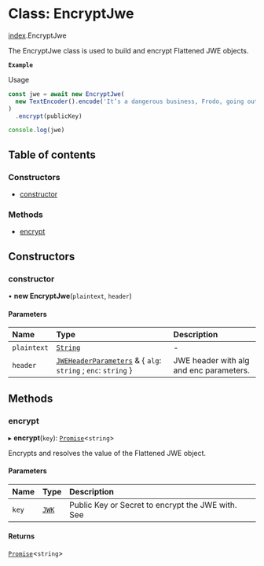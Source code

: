 # Class: EncryptJwe

[index](../modules/index.md).EncryptJwe

The EncryptJwe class is used to build and encrypt Flattened JWE objects.

**`Example`**

Usage

```js
const jwe = await new EncryptJwe(
  new TextEncoder().encode('It’s a dangerous business, Frodo, going out your door.', { alg: 'RSA-OAEP-256', enc: 'A256GCM' }),
)
  .encrypt(publicKey)

console.log(jwe)
```

## Table of contents

### Constructors

- [constructor](index.EncryptJwe.md#constructor)

### Methods

- [encrypt](index.EncryptJwe.md#encrypt)

## Constructors

### constructor

• **new EncryptJwe**(`plaintext`, `header`)

#### Parameters

| Name | Type | Description |
| :------ | :------ | :------ |
| `plaintext` | [`String`]( https://developer.mozilla.org/en-US/docs/Web/JavaScript/Reference/Global_Objects/String ) | - |
| `header` | [`JWEHeaderParameters`](../interfaces/types.JWEHeaderParameters.md) & { `alg`: `string` ; `enc`: `string`  } | JWE header with alg and enc parameters. |

## Methods

### encrypt

▸ **encrypt**(`key`): [`Promise`]( https://developer.mozilla.org/en-US/docs/Web/JavaScript/Reference/Global_Objects/Promise )<`string`\>

Encrypts and resolves the value of the Flattened JWE object.

#### Parameters

| Name | Type | Description |
| :------ | :------ | :------ |
| `key` | [`JWK`](../interfaces/types.JWK.md) | Public Key or Secret to encrypt the JWE with. See |

#### Returns

[`Promise`]( https://developer.mozilla.org/en-US/docs/Web/JavaScript/Reference/Global_Objects/Promise )<`string`\>
